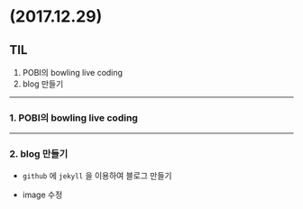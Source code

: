 # (2017.12.29)

## TIL

1. POBI의 bowling live coding
2. blog 만들기

---
### 1. POBI의 bowling live coding

---
### 2. blog 만들기

- `github` 에 `jekyll` 을 이용하여 블로그 만들기

- image 수정
